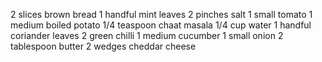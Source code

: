 2 slices brown bread
1 handful mint leaves
2 pinches salt
1 small tomato
1 medium boiled potato
1/4 teaspoon chaat masala
1/4 cup water
1 handful coriander leaves
2 green chilli
1 medium cucumber
1 small onion
2 tablespoon butter
2 wedges cheddar cheese